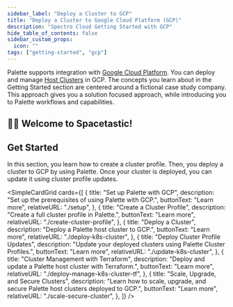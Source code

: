 ```yaml
---
sidebar_label: "Deploy a Cluster to GCP"
title: "Deploy a Cluster to Google Cloud Platform (GCP)"
description: "Spectro Cloud Getting Started with GCP"
hide_table_of_contents: false
sidebar_custom_props:
  icon: ""
tags: ["getting-started", "gcp"]
---
```


Palette supports integration with [Google Cloud Platform](https://cloud.google.com/). You can deploy and manage
[Host Clusters](../../glossary-all.md#host-cluster) in GCP. The concepts you learn about in the Getting Started section
are centered around a fictional case study company. This approach gives you a solution focused approach, while
introducing you to Palette workflows and capabilities.

## 🧑‍🚀 Welcome to Spacetastic!

<PartialsComponent category="getting-started" name="spacetastic-landing-intro" />

## Get Started

In this section, you learn how to create a cluster profile. Then, you deploy a cluster to GCP by using Palette. Once
your cluster is deployed, you can update it using cluster profile updates.

<!-- vale off -->

<SimpleCardGrid
  cards={[
    {
      title: "Set up Palette with GCP",
      description: "Set up the prerequisites of using Palette with GCP.",
      buttonText: "Learn more",
      relativeURL: "./setup",
    },
    {
      title: "Create a Cluster Profile",
      description: "Create a full cluster profile in Palette.",
      buttonText: "Learn more",
      relativeURL: "./create-cluster-profile",
    },
    {
      title: "Deploy a Cluster",
      description: "Deploy a Palette host cluster to GCP.",
      buttonText: "Learn more",
      relativeURL: "./deploy-k8s-cluster",
    },
    {
      title: "Deploy Cluster Profile Updates",
      description: "Update your deployed clusters using Palette Cluster Profiles.",
      buttonText: "Learn more",
      relativeURL: "./update-k8s-cluster",
    },
    {
      title: "Cluster Management with Terraform",
      description: "Deploy and update a Palette host cluster with Terraform.",
      buttonText: "Learn more",
      relativeURL: "./deploy-manage-k8s-cluster-tf",
    },
    {
      title: "Scale, Upgrade, and Secure Clusters",
      description: "Learn how to scale, upgrade, and secure Palette host clusters deployed to GCP.",
      buttonText: "Learn more",
      relativeURL: "./scale-secure-cluster",
    },
  ]}
/>
